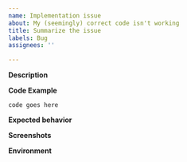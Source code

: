 ```yaml
---
name: Implementation issue
about: My (seemingly) correct code isn't working
title: Summarize the issue
labels: Bug
assignees: ''

---
```


**Description**

<!-- A clear and concise description of the problem. -->

**Code Example**

<!-- Provide the smallest possible code sample to trigger the bug. -->

```
code goes here
```

**Expected behavior**

<!-- What do you expect the code to do differently? -->

**Screenshots**

<!-- If applicable, add screenshots to help explain your problem. -->

**Environment**

<!-- OS, Racket version, etc. Leave blank if you don't know. -->
